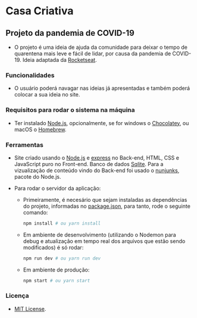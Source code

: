 # Casa Criativa

## Projeto da pandemia de COVID-19

- O projeto é uma ideia de ajuda da comunidade para deixar o tempo de quarentena mais leve e fácil de lidar, por causa da pandemia de COVID-19. Ideia adaptada da [Rocketseat](https://rocketseat.com.br/).

### Funcionalidades

- O usuário poderá navagar nas ideias já apresentadas e também poderá colocar a sua ideia no site.

### Requisitos para rodar o sistema na máquina

- Ter instalado [Node.js](http://nodejs.org/), opcionalmente, se for windows o [Chocolatey](https://chocolatey.org/), ou macOS o [Homebrew](https://brew.sh/).

### Ferramentas

- Site criado usando o [Node.js](http://nodejs.org/) e [express](https://www.npmjs.com/package/express) no Back-end, HTML, CSS e JavaScript puro no Front-end. Banco de dados [Sqlite](https://www.sqlite.org/). Para a vizualização de conteúdo vindo do Back-end foi usado o [nunjunks](https://www.npmjs.com/package/nunjucks), pacote do Node.js.

- Para rodar o servidor da aplicação:
  - Primeiramente, é necesário que sejam instaladas as dependências do projeto, informadas no [package.json](https://github.com/luisdef/casa-criativa/blob/master/package.json), para tanto, rode o seguinte comando:
    ```sh
    npm install # ou yarn install
    ```
  - Em ambiente de desenvolvimento (utilizando o Nodemon para debug e atualização em tempo real dos arquivos que estão sendo modificados) é só rodar:
    ```sh
    npm run dev # ou yarn run dev
    ```
  - Em ambiente de produção:
    ```sh
    npm start # ou yarn start
    ```

### Licença

- [MIT License](https://github.com/luisdef/node-casa-criativa/blob/master/LICENSE).
